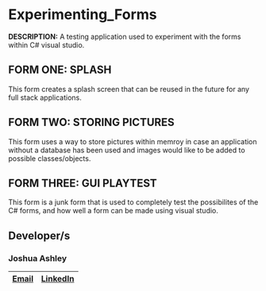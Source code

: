 # Experimenting_Forms
**DESCRIPTION:** A testing application used to experiment with the forms within C# visual studio.

## FORM ONE: SPLASH
This form creates a splash screen that can be reused in the future for any full stack applications.

## FORM TWO: STORING PICTURES
This form uses a way to store pictures within memroy in case an application without a database has been used and images would like to be added to possible classes/objects.

## FORM THREE: GUI PLAYTEST
This form is a junk form that is used to completely test the possibilites of the C# forms, and how well a form can be made using visual studio.

## Developer/s
### Joshua Ashley
| [Email](mailto:st10060590@vcconnect.edu.za)        |[LinkedIn](https://www.linkedin.com/in/joshua-ashley-857001227/)         |
| ---------------------------------------------------|------------------------------------------------------------------------:|
